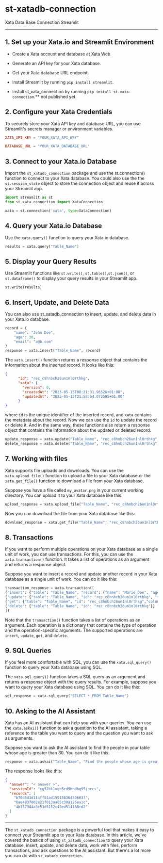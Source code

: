 
# st-xatadb-connection

Xata Data Base Connection Streamlit

---

## 1. Set up your Xata.io and Streamlit Environment

- Create a Xata account and database at [Xata Web](https://xata.io).

- Generate an API key for your Xata database.

- Get your Xata database URL endpoint.

- Install Streamlit by running `pip install streamlit`.

- Install st_xata_connection by running `pip install st-xata-connection`.** not published yet.

## 2. Configure your Xata Credentials

To securely store your Xata API key and database URL, you can use Streamlit's secrets manager or environment variables.

``` toml
XATA_API_KEY = "YOUR_XATA_API_KEY"

DATABASE_URL = "YOUR_XATA_DATABASE_URL"
```

## 3. Connect to your Xata.io Database

Import the `st_xatadb_connection` package and use the st.connection() function to connect to your Xata database.
You could also use the the `st.session_state` object to store the connection object and reuse it across your Streamlit app.

``` python
import streamlit as st
from st_xata_connection import XataConnection

xata = st.connection('xata', type=XataConnection)
```

## 4. Query your Xata.io Database

Use the `xata.query()` function to query your Xata.io database.

``` python
results = xata.query("Table_Name")
```

## 5. Display your Query Results

Use Streamlit functions like `st.write()`, `st.table()`,`st.json()`, or `st.dataframe()` to display your query results in your Streamlit app.

```python
st.write(results)
```

## 6. Insert, Update, and Delete Data

You can also use st_xatadb_connection to insert, update, and delete data in your Xata.io database.

``` python
record = {
    "name": "John Doe",
    "age": 30,
    "email": "a@b.com"
}
response = xata.insert("Table_Name", record)
```

The `xata.insert()` function returns a response object that contains the information about the inserted record.
It looks like this:

```json
{
      "id": "rec_c8hnbch26un1nl0rthkg",
      "xata": {
        "version": 0,
        "createdAt": "2023-05-15T08:21:31.96526+01:00",
        "updatedAt": "2023-05-15T21:58:54.072595+01:00"
      }
}
```

where `id` is the unique identifier of the inserted record, and `xata` contains the metadata about the record.
Now we can use the `id` to update the record or delete it. And in the same way, these functions also return a response object
that contains the information about the updated or deleted record.

```python
update_response = xata.update("Table_Name", "rec_c8hnbch26un1nl0rthkg", {"age": 31})
delete_response = xata.delete("Table_Name", "rec_c8hnbch26un1nl0rthkg")
```

## 7. Working with files

Xata supports file uploads and downloads. You can use the `xata.upload_file()` function to upload a file to your Xata database
or the `xata.get_file()` function to download a file from your Xata database.

Suppose you have a file called `my_avatar.png` in your current working directory. You can upload it to your Xata database like this:

```python
upload_response = xata.upload_file("Table_Name", "rec_c8hnbch26un1nl0rthkg", "column_name", "my_avatar_bas64_encoded")
```

Now you can download the file from your Xata database like this:

```python
download_response = xata.get_file("Table_Name", "rec_c8hnbch26un1nl0rthkg", "column_name")
```

## 8. Transactions

If you want to perform multiple operations on your Xata database as a single unit of work, you can use transactions.
For this, you can use the `xata.transaction()` function. It takes a list of operations as an argument and returns a response object.

Suppose you want to insert a record and update another record in your Xata database as a single unit of work.
You can do it like this:

```python
transaction_response = xata.transaction([
{"insert": {"table": "Table_Name", "record": {"name": "Marie Doe", "age": 21, "email": "marie@mail.com"}}}
{"update": {"table": "Table_Name", "id": "rec_c8hnbch26un1nl0rthkg", "fields": {"age": 31}}}
{"get": {"table": "Table_Name", "id": "rec_c8hnbch26un1nl0rthkg","columns": ["name", "age"]}}
{"delete": {"table": "Table_Name", "id": "rec_c8hnbch26un1nl0rthkg"}}
])
```

Note that the `transaction()` function takes a list of operations as an argument. Each operation is a dictionary that contains
the type of operation and the operation-specific arguments. The supported operations are `insert`, `update`, `get`, and `delete`.

## 9. SQL Queries

If you feel more comfortable with SQL, you can use the `xata.sql_query()` function to query your Xata database using SQL.

The `xata.sql_query()` function takes a SQL query as an argument and returns a response object with the query results.
For example, suppose you want to query your Xata database using SQL. You can do it like this:

```python
sql_response = xata.sql_query("SELECT * FROM Table_Name")
```

## 10. Asking to the AI Assistant

Xata has an AI assistant that can help you with your queries. You can use the `xata.askai()` function to ask a question to the AI assistant,
taking a reference to the table you want to query and the question you want to ask as arguments.

Suppose you want to ask the AI assistant to find the people in your table whose age is greater than 30. You can do it like this:

```python
response = xata.askai("Table_Name", "Find the people whose age is greater than 30")
```

The response looks like this:

```json
{
  "answer": "< answer >",
  "sessionId": "cg52bk1eqh5rd5hndhq95jercs",
  "records": [
    "b70d541d114ff54ad15915636450663f",
    "8ae4837002e21f013aa85c30a126ea1c",
    "4b137344a3c53d5152c45ed514188cd2"
  ]
}
```

---

The `st_xatadb_connection` package is a powerful tool that makes it easy to connect your Streamlit app to your Xata database.
In this article, we've covered the basics of using `st_xatadb_connection` to query your Xata database, insert, update, and delete data,
work with files, perform transactions, and ask questions to the AI assistant. But there's a lot more you can do with `st_xatadb_connection`.

